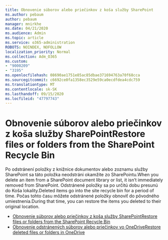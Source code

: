 ```yaml
---
title: Obnovenie súborov alebo priečinkov z koša služby SharePoint
ms.author: pebaum
author: pebaum
manager: mnirkhe
ms.date: 04/21/2020
ms.audience: Admin
ms.topic: article
ms.service: o365-administration
ROBOTS: NOINDEX, NOFOLLOW
localization_priority: Normal
ms.collection: Adm_O365
ms.custom:
- "9000209"
- "3195"
ms.openlocfilehash: 08690ae1751e85ac85dbae371694763a70f68cca
ms.sourcegitcommit: c6692ce0fa1358ec3529e59ca0ecdfdea4cdc759
ms.translationtype: MT
ms.contentlocale: sk-SK
ms.lasthandoff: 09/15/2020
ms.locfileid: "47797743"
---
```

# <a name="restore-files-or-folders-from-the-sharepoint-recycle-bin"></a><span data-ttu-id="ae48e-102">Obnovenie súborov alebo priečinkov z koša služby SharePoint</span><span class="sxs-lookup"><span data-stu-id="ae48e-102">Restore files or folders from the SharePoint Recycle Bin</span></span> 

<span data-ttu-id="ae48e-103">Po odstránení položky z knižnice dokumentov alebo zoznamu služby SharePoint sa táto položka neodstráni okamžite zo SharePointu.</span><span class="sxs-lookup"><span data-stu-id="ae48e-103">When you delete an item from a SharePoint document library or list, it isn’t immediately removed from SharePoint.</span></span> <span data-ttu-id="ae48e-104">Odstránené položky sa po určitú dobu presunú do Koša lokality.</span><span class="sxs-lookup"><span data-stu-id="ae48e-104">Deleted items go into the site recycle bin for a period of time.</span></span> <span data-ttu-id="ae48e-105">Počas tohto času môžete odstránené položky obnoviť do pôvodného umiestnenia.</span><span class="sxs-lookup"><span data-stu-id="ae48e-105">During that time, you can restore the items you deleted to their original location.</span></span>

- [<span data-ttu-id="ae48e-106">Obnovenie súborov alebo priečinkov z koša služby SharePoint</span><span class="sxs-lookup"><span data-stu-id="ae48e-106">Restore files or folders from the SharePoint Recycle Bin</span></span>](https://support.office.com/article/Restore-items-in-the-Recycle-Bin-of-a-SharePoint-site-6df466b6-55f2-4898-8d6e-c0dff851a0be)
- [<span data-ttu-id="ae48e-107">Obnovenie odstránených súborov alebo priečinkov vo OneDrive</span><span class="sxs-lookup"><span data-stu-id="ae48e-107">Restore deleted files or folders in OneDrive</span></span>](https://support.office.com/article/restore-deleted-files-or-folders-in-onedrive-949ada80-0026-4db3-a953-c99083e6a84f)
